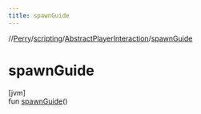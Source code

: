 ```yaml
---
title: spawnGuide
---
```

//[Perry](../../../index.html)/[scripting](../index.html)/[AbstractPlayerInteraction](index.html)/[spawnGuide](spawn-guide.html)



# spawnGuide



[jvm]\
fun [spawnGuide](spawn-guide.html)()




